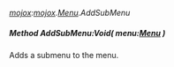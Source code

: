 _[mojox](../../modules/mojox/mojox-module.md):[mojox](../../modules/mojox/mojox-module.md).[Menu](../../modules/mojox/mojox-menu.md).AddSubMenu_
##### Method AddSubMenu:Void( menu:[Menu](../../modules/mojox/mojox-menu.md) )
Adds a submenu to the menu.
